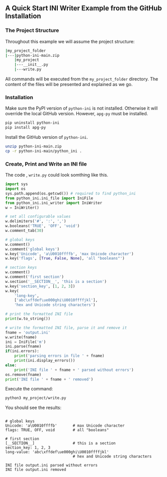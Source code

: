 ## A Quick Start INI Writer Example from the GitHub Installation

### The Project Structure

Throughout this example we will assume the project structure:

```bash
|my_project_folder
|---|python-ini-main.zip
    |my_project
    |---__init__.py
    |---write.py
```

All commands will be executed from the `my_project_folder` directory.
The content of the files will be presented and explained as we go.

### Installation

Make sure the PyPI version of `python-ini` is not installed.
Otherwise it will override the local GitHub version. However, `apg-py` must be installed.

```bash
pip uninstall python-ini
pip install apg-py
```

Install the GitHub version of `python-ini`.

```bash
unzip python-ini-main.zip
cp -r python-ini-main/python_ini .
```

### Create, Print and Write an INI file

The code , `write.py` could look somthing like this.

```python
import sys
import os
sys.path.append(os.getcwd()) # required to find python_ini
from python_ini.ini_file import IniFile
from python_ini.ini_writer import IniWriter
w = IniWriter()

# set all configurable values
w.delimiters('#', ':', ',')
w.booleans('TRUE', 'OFF', 'void')
w.comment_tab(30)

# global keys
w.comment()
w.comment('global keys')
w.key('Unicode', 'a\U0010ffffb', 'max Unicode character')
w.key('flags', [True, False, None], 'all "booleans"')

# section keys
w.comment()
w.comment('first section')
w.section('__SECTION__', 'this is a section')
w.key('section_key', [1, 2, 3])
w.key(
    'long-key',
    ['abc\xffdef\ue000ghi\U0010ffffjkl'],
    'hex and Unicode string characters')

# print the formatted INI file
print(w.to_string())

# write the formatted INI file, parse it and remove it
fname = 'output.ini'
w.write(fname)
ini = IniFile('m')
ini.parse(fname)
if(ini.errors):
    print('parsing errors in file ' + fname)
    print(ini.display_errors())
else:
    print('INI file ' + fname + ' parsed without errors')
os.remove(fname)
print('INI file ' + fname + ' removed')
```

Execute the command:

```bash
python3 my_project/write.py
```

You should see the results:

```

# global keys
Unicode: 'a\U0010ffffb'       # max Unicode character
flags: TRUE, OFF, void        # all "booleans"

# first section
[__SECTION__]                 # this is a section
section_key: 1, 2, 3
long-value: 'abc\xffdef\ue000ghi\U0010ffffjkl'
                              # hex and Unicode string characters

INI file output.ini parsed without errors
INI file output.ini removed
```
